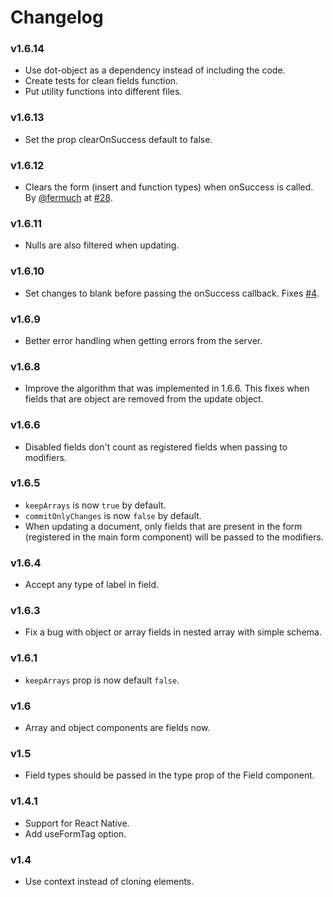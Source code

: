 # Changelog

### v1.6.14

- Use dot-object as a dependency instead of including the code.
- Create tests for clean fields function.
- Put utility functions into different files.

### v1.6.13

- Set the prop clearOnSuccess default to false.

### v1.6.12

- Clears the form (insert and function types) when onSuccess is called. By [@fermuch](https://github.com/fermuch) at [#28](https://github.com/nicolaslopezj/simple-react-form/pull/28).

### v1.6.11

- Nulls are also filtered when updating.

### v1.6.10

- Set changes to blank before passing the onSuccess callback. Fixes [#4](https://github.com/nicolaslopezj/simple-react-form/issues/4).

### v1.6.9

- Better error handling when getting errors from the server.

### v1.6.8

- Improve the algorithm that was implemented in 1.6.6. This fixes when fields that
are object are removed from the update object.

### v1.6.6

- Disabled fields don't count as registered fields when passing to modifiers.

### v1.6.5

- ```keepArrays``` is now ```true``` by default.
- ```commitOnlyChanges``` is now ```false``` by default.
- When updating a document, only fields that are present in the form (registered
  in the main form component) will be passed to the modifiers.

### v1.6.4

- Accept any type of label in field.

### v1.6.3

- Fix a bug with object or array fields in nested array with simple schema.

### v1.6.1

- ```keepArrays``` prop is now default ```false```.

### v1.6

- Array and object components are fields now.


### v1.5

- Field types should be passed in the type prop of the Field component.

### v1.4.1

- Support for React Native.
- Add useFormTag option.

### v1.4

- Use context instead of cloning elements.
